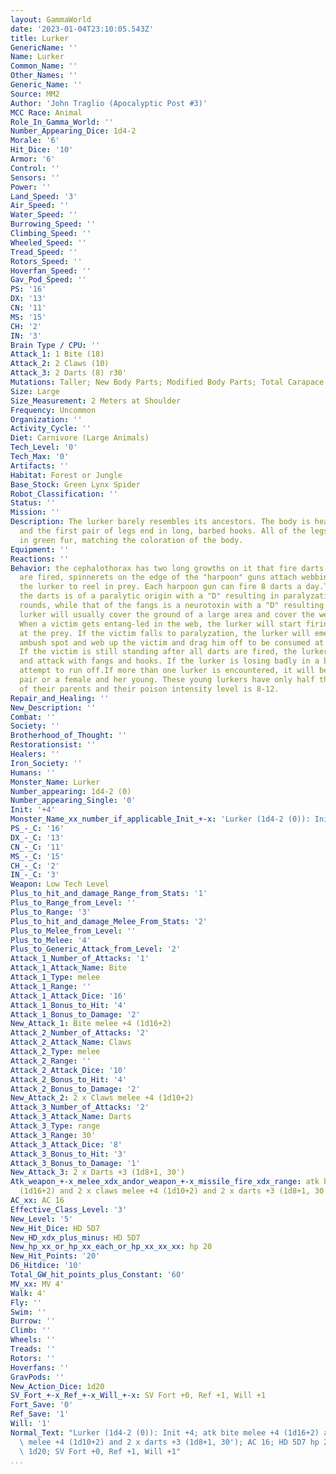 ```yaml
---
layout: GammaWorld
date: '2023-01-04T23:10:05.543Z'
title: Lurker
GenericName: ''
Name: Lurker
Common_Name: ''
Other_Names: ''
Generic_Name: ''
Source: MM2
Author: 'John Traglio (Apocalyptic Post #3)'
MCC Race: Animal
Role_In_Gamma_World: ''
Number_Appearing_Dice: 1d4-2
Morale: '6'
Hit_Dice: '10'
Armor: '6'
Control: ''
Sensors: ''
Power: ''
Land_Speed: '3'
Air_Speed: ''
Water_Speed: ''
Burrowing_Speed: ''
Climbing_Speed: ''
Wheeled_Speed: ''
Tread_Speed: ''
Rotors_Speed: ''
Hoverfan_Speed: ''
Gav_Pod_Speed: ''
PS: '16'
DX: '13'
CN: '11'
MS: '15'
CH: '2'
IN: '3'
Brain Type / CPU: ''
Attack_1: 1 Bite (18)
Attack_2: 2 Claws (10)
Attack_3: 2 Darts (8) r30'
Mutations: Taller; New Body Parts; Modified Body Parts; Total Carapace
Size: Large
Size_Measurement: 2 Meters at Shoulder
Frequency: Uncommon
Organization: ''
Activity_Cycle: ''
Diet: Carnivore (Large Animals)
Tech_Level: '0'
Tech_Max: '0'
Artifacts: ''
Habitat: Forest or Jungle
Base_Stock: Green Lynx Spider
Robot_Classification: ''
Status: ''
Mission: ''
Description: The lurker barely resembles its ancestors. The body is heavily plated
  and the first pair of legs end in long, barbed hooks. All of the legs are covered
  in green fur, matching the coloration of the body.
Equipment: ''
Reactions: ''
Behavior: the cephalothorax has two long growths on it that fire darts. When the darts
  are fired, spinnerets on the edge of the "harpoon" guns attach webbing to them enabling
  the lurker to reel in prey. Each harpoon gun can fire 8 darts a day.The poison of
  the darts is of a paralytic origin with a "D" resulting in paralyzation for 1d8+12
  rounds, while that of the fangs is a neurotoxin with a "D" resulting in death.A
  lurker will usually cover the ground of a large area and cover the web with debris.
  When a victim gets entang-led in the web, the lurker will start firing its darts
  at the prey. If the victim falls to paralyzation, the lurker will emerge from his
  ambush spot and web up the victim and drag him off to be consumed at a later date.
  If the victim is still standing after all darts are fired, the lurker will emerge
  and attack with fangs and hooks. If the lurker is losing badly in a battle, it will
  attempt to run off.If more than one lurker is encountered, it will be either a mating
  pair or a female and her young. These young lurkers have only half the hit dice
  of their parents and their poison intensity level is 8-12.
Repair_and_Healing: ''
New_Description: ''
Combat: ''
Society: ''
Brotherhood_of_Thought: ''
Restorationsist: ''
Healers: ''
Iron_Society: ''
Humans: ''
Monster_Name: Lurker
Number_appearing: 1d4-2 (0)
Number_appearing_Single: '0'
Init: '+4'
Monster_Name_xx_number_if_applicable_Init_+-x: 'Lurker (1d4-2 (0)): Init +4'
PS_-_C: '16'
DX_-_C: '13'
CN_-_C: '11'
MS_-_C: '15'
CH_-_C: '2'
IN_-_C: '3'
Weapon: Low Tech Level
Plus_to_hit_and_damage_Range_from_Stats: '1'
Plus_to_Range_from_Level: ''
Plus_to_Range: '3'
Plus_to_hit_and_damage_Melee_From_Stats: '2'
Plus_to_Melee_from_Level: ''
Plus_to_Melee: '4'
Plus_to_Generic_Attack_from_Level: '2'
Attack_1_Number_of_Attacks: '1'
Attack_1_Attack_Name: Bite
Attack_1_Type: melee
Attack_1_Range: ''
Attack_1_Attack_Dice: '16'
Attack_1_Bonus_to_Hit: '4'
Attack_1_Bonus_to_Damage: '2'
New_Attack_1: Bite melee +4 (1d16+2)
Attack_2_Number_of_Attacks: '2'
Attack_2_Attack_Name: Claws
Attack_2_Type: melee
Attack_2_Range: ''
Attack_2_Attack_Dice: '10'
Attack_2_Bonus_to_Hit: '4'
Attack_2_Bonus_to_Damage: '2'
New_Attack_2: 2 x Claws melee +4 (1d10+2)
Attack_3_Number_of_Attacks: '2'
Attack_3_Attack_Name: Darts
Attack_3_Type: range
Attack_3_Range: 30'
Attack_3_Attack_Dice: '8'
Attack_3_Bonus_to_Hit: '3'
Attack_3_Bonus_to_Damage: '1'
New_Attack_3: 2 x Darts +3 (1d8+1, 30')
Atk_weapon_+-x_melee_xdx_andor_weapon_+-x_missile_fire_xdx_range: atk bite melee +4
  (1d16+2) and 2 x claws melee +4 (1d10+2) and 2 x darts +3 (1d8+1, 30')
AC_xx: AC 16
Effective_Class_Level: '3'
New_Level: '5'
New_Hit_Dice: HD 5D7
New_HD_xdx_plus_minus: HD 5D7
New_hp_xx_or_hp_xx_each_or_hp_xx_xx_xx: hp 20
New_Hit_Points: '20'
D6_Hitdice: '10'
Total_GW_hit_points_plus_Constant: '60'
MV_xx: MV 4'
Walk: 4'
Fly: ''
Swim: ''
Burrow: ''
Climb: ''
Wheels: ''
Treads: ''
Rotors: ''
Hoverfans: ''
GravPods: ''
New_Action_Dice: 1d20
SV_Fort_+-x_Ref_+-x_Will_+-x: SV Fort +0, Ref +1, Will +1
Fort_Save: '0'
Ref_Save: '1'
Will: '1'
Normal_Text: "Lurker (1d4-2 (0)): Init +4; atk bite melee +4 (1d16+2) and 2 x claws\
  \ melee +4 (1d10+2) and 2 x darts +3 (1d8+1, 30'); AC 16; HD 5D7 hp 20; MV 4' ;\
  \ 1d20; SV Fort +0, Ref +1, Will +1"
...
```

